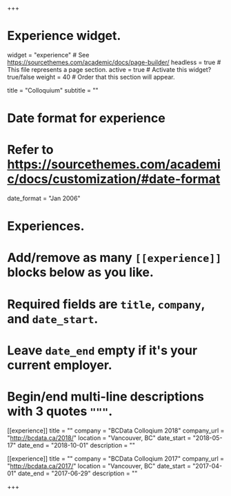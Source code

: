 +++
# Experience widget.
widget = "experience"  # See https://sourcethemes.com/academic/docs/page-builder/
headless = true  # This file represents a page section.
active = true  # Activate this widget? true/false
weight = 40  # Order that this section will appear.

title = "Colloquium"
subtitle = ""

# Date format for experience
#   Refer to https://sourcethemes.com/academic/docs/customization/#date-format
date_format = "Jan 2006"

# Experiences.
#   Add/remove as many `[[experience]]` blocks below as you like.
#   Required fields are `title`, `company`, and `date_start`.
#   Leave `date_end` empty if it's your current employer.
#   Begin/end multi-line descriptions with 3 quotes `"""`.
[[experience]]
  title = ""
  company = "BCData Colloqium 2018"
  company_url = "http://bcdata.ca/2018/"
  location = "Vancouver, BC"
  date_start = "2018-05-17"
  date_end = "2018-10-01"
  description = ""

[[experience]]
  title = ""
  company = "BCData Colloqium 2017"
  company_url = "http://bcdata.ca/2017/"
  location = "Vancouver, BC"
  date_start = "2017-04-01"
  date_end = "2017-06-29"
  description = ""

+++
